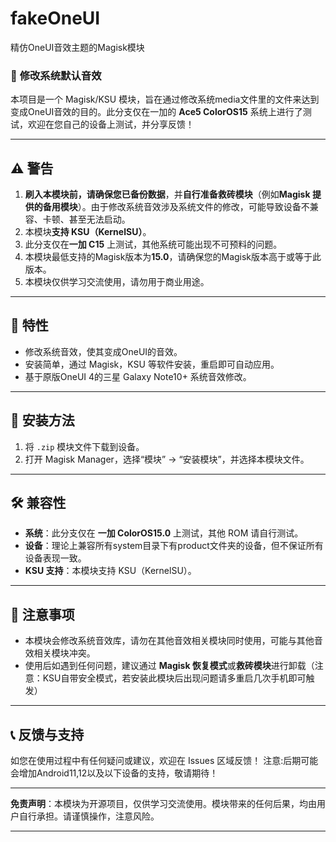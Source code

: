# fakeOneUI
精仿OneUI音效主题的Magisk模块

### 📢 **修改系统默认音效**

本项目是一个 Magisk/KSU 模块，旨在通过修改系统media文件里的文件来达到变成OneUI音效的目的。此分支仅在一加的 **Ace5 ColorOS15** 系统上进行了测试，欢迎在您自己的设备上测试，并分享反馈！

---

## ⚠️ **警告**

1. **刷入本模块前，请确保您已备份数据**，并**自行准备救砖模块**（例如**Magisk 提供的备用模块**）。由于修改系统音效涉及系统文件的修改，可能导致设备不兼容、卡顿、甚至无法启动。
2. 本模块**支持 KSU（KernelSU）**。
3. 此分支仅在**一加 C15** 上测试，其他系统可能出现不可预料的问题。
4. 本模块最低支持的Magisk版本为**15.0**，请确保您的Magisk版本高于或等于此版本。
5. 本模块仅供学习交流使用，请勿用于商业用途。

---

## 🚀 **特性**

- 修改系统音效，使其变成OneUI的音效。
- 安装简单，通过 Magisk，KSU 等软件安装，重启即可自动应用。
- 基于原版OneUI 4的三星 Galaxy Note10+ 系统音效修改。

---

## 📲 **安装方法**

1. 将 `.zip` 模块文件下载到设备。
2. 打开 Magisk Manager，选择“模块” -> “安装模块”，并选择本模块文件。

---

## 🛠 **兼容性**

- **系统**：此分支仅在 **一加 ColorOS15.0** 上测试，其他 ROM 请自行测试。
- **设备**：理论上兼容所有system目录下有product文件夹的设备，但不保证所有设备表现一致。
- **KSU 支持**：本模块支持 KSU（KernelSU）。

---

## 📝 **注意事项**

- 本模块会修改系统音效库，请勿在其他音效相关模块同时使用，可能与其他音效相关模块冲突。
- 使用后如遇到任何问题，建议通过 **Magisk 恢复模式**或**救砖模块**进行卸载（注意：KSU自带安全模式，若安装此模块后出现问题请多重启几次手机即可触发）
  
---

## 📞 **反馈与支持**

如您在使用过程中有任何疑问或建议，欢迎在 Issues 区域反馈！
注意:后期可能会增加Android11,12以及以下设备的支持，敬请期待！

---

**免责声明**：本模块为开源项目，仅供学习交流使用。模块带来的任何后果，均由用户自行承担。请谨慎操作，注意风险。

---
